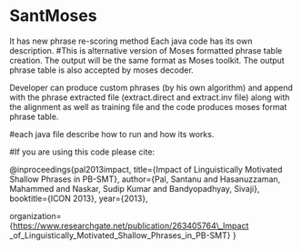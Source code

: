 # SantMoses
It has new phrase re-scoring method
Each java code has its own description.
#This is alternative version of Moses formatted phrase table creation. The output will be the same format as Moses toolkit. The output phrase table is also accepted by moses decoder.

Developer can produce custom phrases (by his own algorithm) and append with the phrase extracted file (extract.direct and extract.inv file) along with the alignment as well as training file and the code produces moses format phrase table.

#each java file describe how to run and how its works.

#If you are using this code please cite:

@inproceedings{pal2013impact,
  title={Impact of Linguistically Motivated Shallow Phrases in PB-SMT},
  author={Pal, Santanu and Hasanuzzaman, Mahammed and Naskar, Sudip
Kumar and Bandyopadhyay, Sivaji},
  booktitle={ICON 2013},
  year={2013},

organization={https://www.researchgate.net/publication/263405764\_Impact
\_of\_Linguistically\_Motivated\_Shallow\_Phrases\_in\_PB-SMT}
}
